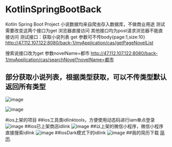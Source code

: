 # KotlinSpringBootBack
Kotlin Spring Boot Project
小说数据均来自爬虫存入数据库，不做商业用途
测试需要改变这两个接口为get 浏览器直接访问  其他接口均为post请求浏览器不能直接访问
测试接口：获取小说列表 get 参数可不传body{page:1,size:10}
http://47.112.107.122:8080/back-1/myApplication/cas/getPageNovelList

搜索说接口改为get 参数novelName=都市
http://47.112.107.122:8080/back-1/myApplication/cas/searchNovel?novelName=都市





## 部分获取小说列表，根据类型获取，可以不传类型默认返回所有类型
![image](https://myiosandroidkotlinapplication.oss-cn-chengdu.aliyuncs.com/%E6%88%AA%E5%B1%8F2020-02-1119.17.09.png)

![image](https://myiosandroidkotlinapplication.oss-cn-chengdu.aliyuncs.com/%E6%88%AA%E5%B1%8F2020-02-1119.20.42.png)

#ios上架的项目
##ios工具类idlinktools，方便使用动态码进行iam单点登录
![image](https://myiosandroidkotlinapplication.oss-cn-chengdu.aliyuncs.com/IMG_1714.PNG)
##ios已上架商店idlink
![image](https://myiosandroidkotlinapplication.oss-cn-chengdu.aliyuncs.com/IMG_1719.PNG)
##以上架的微信小程序，微信小程序直接搜索idlink
![image](https://myiosandroidkotlinapplication.oss-cn-chengdu.aliyuncs.com/IMG_1717.PNG)
##iosDark模式下的idlink
![image](https://myiosandroidkotlinapplication.oss-cn-chengdu.aliyuncs.com/IMG_1715.PNG)
##我的简历下载
[简历](https://myiosandroidkotlinapplication.oss-cn-chengdu.aliyuncs.com/pdf/%E4%B8%AA%E4%BA%BA%E7%AE%80%E5%8E%86.pdf "With a Title"). 
 
